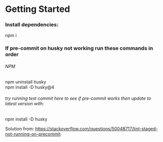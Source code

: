 # Getting Started
### Install dependencies: <br />
npm i

### If pre-commit on husky not working run these commands in order
###### NPM
npm uninstall husky <br />
npm install -D husky@4
###### try running test commit here to see if pre-commit works then update to latest version with:
npm install -D husky

Solution from: https://stackoverflow.com/questions/50048717/lint-staged-not-running-on-precommit
